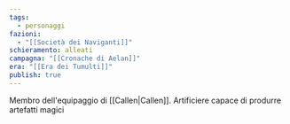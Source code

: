 ```yaml
---
tags:
  - personaggi
fazioni:
  - "[[Società dei Naviganti]]"
schieramento: alleati
campagna: "[[Cronache di Aelan]]"
era: "[[Era dei Tumulti]]"
publish: true
---
```

Membro dell'equipaggio di [[Callen|Callen]]. Artificiere capace di produrre artefatti magici